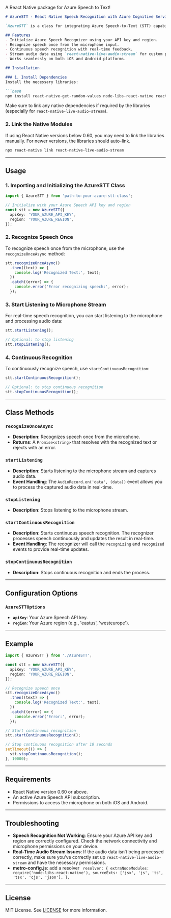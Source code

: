 A React Native package for Azure Speech to Text!
```markdown
# AzureSTT - React Native Speech Recognition with Azure Cognitive Services

`AzureSTT` is a class for integrating Azure Speech-to-Text (STT) capabilities into your React Native application using the Microsoft Cognitive Services Speech SDK and `react-native-live-audio-stream`. This package helps you recognize speech from a microphone stream and process it in real-time.

## Features
- Initialize Azure Speech Recognizer using your API key and region.
- Recognize speech once from the microphone input.
- Continuous speech recognition with real-time feedback.
- Stream audio data using `react-native-live-audio-stream` for custom processing.
- Works seamlessly on both iOS and Android platforms.

## Installation

### 1. Install Dependencies
Install the necessary libraries:

```bash
npm install react-native-get-random-values node-libs-react-native react-native-live-audio-stream microsoft-cognitiveservices-speech-sdk
```

Make sure to link any native dependencies if required by the libraries (especially for `react-native-live-audio-stream`).

### 2. Link the Native Modules
If using React Native versions below 0.60, you may need to link the libraries manually. For newer versions, the libraries should auto-link.

```bash
npx react-native link react-native-live-audio-stream
```

---

## Usage

### 1. Importing and Initializing the AzureSTT Class

```typescript
import { AzureSTT } from 'path-to-your-azure-stt-class';

// Initialize with your Azure Speech API key and region
const stt = new AzureSTT({
  apiKey: 'YOUR_AZURE_API_KEY',
  region: 'YOUR_AZURE_REGION',
});
```

### 2. Recognize Speech Once
To recognize speech once from the microphone, use the `recognizeOnceAsync` method:

```typescript
stt.recognizeOnceAsync()
  .then((text) => {
    console.log('Recognized Text:', text);
  })
  .catch((error) => {
    console.error('Error recognizing speech:', error);
  });
```

### 3. Start Listening to Microphone Stream
For real-time speech recognition, you can start listening to the microphone and processing audio data:

```typescript
stt.startListening();

// Optional: to stop listening
stt.stopListening();
```

### 4. Continuous Recognition
To continuously recognize speech, use `startContinuousRecognition`:

```typescript
stt.startContinuousRecognition();

// Optional: to stop continuous recognition
stt.stopContinuousRecognition();
```

---

## Class Methods

### `recognizeOnceAsync`
- **Description**: Recognizes speech once from the microphone.
- **Returns**: A `Promise<string>` that resolves with the recognized text or rejects with an error.

### `startListening`
- **Description**: Starts listening to the microphone stream and captures audio data.
- **Event Handling**: The `AudioRecord.on('data', (data))` event allows you to process the captured audio data in real-time.

### `stopListening`
- **Description**: Stops listening to the microphone stream.

### `startContinuousRecognition`
- **Description**: Starts continuous speech recognition. The recognizer processes speech continuously and updates the result in real-time.
- **Event Handling**: The recognizer will call the `recognizing` and `recognized` events to provide real-time updates.

### `stopContinuousRecognition`
- **Description**: Stops continuous recognition and ends the process.

---

## Configuration Options

### `AzureSTTOptions`
- **`apiKey`**: Your Azure Speech API key.
- **`region`**: Your Azure region (e.g., 'eastus', 'westeurope').

---

## Example

```typescript
import { AzureSTT } from './AzureSTT';

const stt = new AzureSTT({
  apiKey: 'YOUR_AZURE_API_KEY',
  region: 'YOUR_AZURE_REGION',
});

// Recognize speech once
stt.recognizeOnceAsync()
  .then((text) => {
    console.log('Recognized Text:', text);
  })
  .catch((error) => {
    console.error('Error:', error);
  });

// Start continuous recognition
stt.startContinuousRecognition();

// Stop continuous recognition after 10 seconds
setTimeout(() => {
  stt.stopContinuousRecognition();
}, 10000);
```

---

## Requirements
- React Native version 0.60 or above.
- An active Azure Speech API subscription.
- Permissions to access the microphone on both iOS and Android.

---

## Troubleshooting

- **Speech Recognition Not Working**: Ensure your Azure API key and region are correctly configured. Check the network connectivity and microphone permissions on your device.
- **Real-Time Audio Stream Issues**: If the audio data isn’t being processed correctly, make sure you’ve correctly set up `react-native-live-audio-stream` and have the necessary permissions.
- **metro-config.js**: add a resolver ` resolver: {
    extraNodeModules: require('node-libs-react-native'),
    sourceExts: ['jsx', 'js', 'ts', 'tsx', 'cjs', 'json'],
  },`

---

## License
MIT License. See [LICENSE](LICENSE) for more information.
```